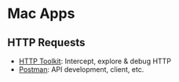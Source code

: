 # Mac Apps

## HTTP Requests

 - [HTTP Toolkit](https://www.google.com/search?hl=en&source=hp&gl=us&q=http+toolkit): Intercept, explore & debug HTTP
 - [Postman](https://www.getpostman.com/): API development, client, etc.
